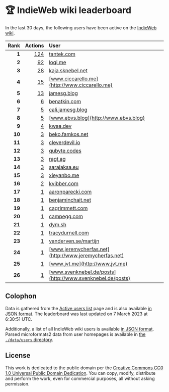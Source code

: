 # 🏆 IndieWeb wiki leaderboard

In the last 30 days, the following users have been active on the [IndieWeb wiki](https://indieweb.org).

| Rank | Actions | User |
|-----:|--------:|:-----|
| **1** | [124](https://indieweb.org/Special:Contributions/Tantek.com) | [tantek.com](http://tantek.com) |
| **2** | [92](https://indieweb.org/Special:Contributions/Loqi.me) | [loqi.me](http://loqi.me) |
| **3** | [28](https://indieweb.org/Special:Contributions/Kaja.sknebel.net) | [kaja.sknebel.net](http://kaja.sknebel.net) |
| **4** | [15](https://indieweb.org/Special:Contributions/Www.ciccarello.me) | [www.ciccarello.me](http://www.ciccarello.me) |
| **5** | [13](https://indieweb.org/Special:Contributions/Jamesg.blog) | [jamesg.blog](http://jamesg.blog) |
| **6** | [6](https://indieweb.org/Special:Contributions/Benatkin.com) | [benatkin.com](http://benatkin.com) |
| **7** | [5](https://indieweb.org/Special:Contributions/Cali.jamesg.blog) | [cali.jamesg.blog](http://cali.jamesg.blog) |
| **8** | [5](https://indieweb.org/Special:Contributions/Www.ebvs.blog) | [www.ebvs.blog](http://www.ebvs.blog) |
| **9** | [4](https://indieweb.org/Special:Contributions/Kwaa.dev) | [kwaa.dev](http://kwaa.dev) |
| **10** | [3](https://indieweb.org/Special:Contributions/Beko.famkos.net) | [beko.famkos.net](http://beko.famkos.net) |
| **11** | [3](https://indieweb.org/Special:Contributions/Cleverdevil.io) | [cleverdevil.io](http://cleverdevil.io) |
| **12** | [3](https://indieweb.org/Special:Contributions/Qubyte.codes) | [qubyte.codes](http://qubyte.codes) |
| **13** | [3](https://indieweb.org/Special:Contributions/Ragt.ag) | [ragt.ag](http://ragt.ag) |
| **14** | [3](https://indieweb.org/Special:Contributions/Sarajaksa.eu) | [sarajaksa.eu](http://sarajaksa.eu) |
| **15** | [3](https://indieweb.org/Special:Contributions/Xieyanbo.me) | [xieyanbo.me](http://xieyanbo.me) |
| **16** | [2](https://indieweb.org/Special:Contributions/Kvibber.com) | [kvibber.com](http://kvibber.com) |
| **17** | [1](https://indieweb.org/Special:Contributions/Aaronparecki.com) | [aaronparecki.com](http://aaronparecki.com) |
| **18** | [1](https://indieweb.org/Special:Contributions/Benjaminchait.net) | [benjaminchait.net](http://benjaminchait.net) |
| **19** | [1](https://indieweb.org/Special:Contributions/Cagrimmett.com) | [cagrimmett.com](http://cagrimmett.com) |
| **20** | [1](https://indieweb.org/Special:Contributions/Campegg.com) | [campegg.com](http://campegg.com) |
| **21** | [1](https://indieweb.org/Special:Contributions/Dym.sh) | [dym.sh](http://dym.sh) |
| **22** | [1](https://indieweb.org/Special:Contributions/Tracydurnell.com) | [tracydurnell.com](http://tracydurnell.com) |
| **23** | [1](https://indieweb.org/Special:Contributions/Vanderven.se_martijn) | [vanderven.se/martijn](http://vanderven.se/martijn) |
| **24** | [1](https://indieweb.org/Special:Contributions/Www.jeremycherfas.net) | [www.jeremycherfas.net](http://www.jeremycherfas.net) |
| **25** | [1](https://indieweb.org/Special:Contributions/Www.jvt.me) | [www.jvt.me](http://www.jvt.me) |
| **26** | [1](https://indieweb.org/Special:Contributions/Www.svenknebel.de_posts) | [www.svenknebel.de/posts](http://www.svenknebel.de/posts) |


## Colophon

Data is gathered from the [Active users list](https://indieweb.org/Special:ActiveUsers) page and is also available [in JSON format](https://github.com/jgarber623/indieweb-wiki-leaderboard/blob/main/data/leaderboard.json). The leaderboard was last updated on 7 March 2023 at 6:30:51 UTC.

Additionally, a list of all IndieWeb wiki users is available [in JSON format](https://github.com/jgarber623/indieweb-wiki-leaderboard/blob/main/data/users.json). Parsed microformats2 data from user homepages is available in [the `./data/users` directory](https://github.com/jgarber623/indieweb-wiki-leaderboard/blob/main/data/users).

## License

This work is dedicated to the public domain per the [Creative Commons CC0 1.0 Universal Public Domain Dedication](https://creativecommons.org/publicdomain/zero/1.0/). You can copy, modify, distribute and perform the work, even for commercial purposes, all without asking permission.

